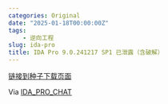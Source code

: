 ```yaml
---
categories: Original
date: "2025-01-18T00:00:00Z"
tags:
    - 逆向工程
slug: ida-pro
title: IDA Pro 9.0.241217 SP1 已泄露（含破解）
---
```


[链接到种子下载页面](https://web.archive.org/web/20250115023908/https://kaede.jp.net/fkhexrays/)

Via [IDA_PRO_CHAT](https://t.me/ida_pro_chat)
